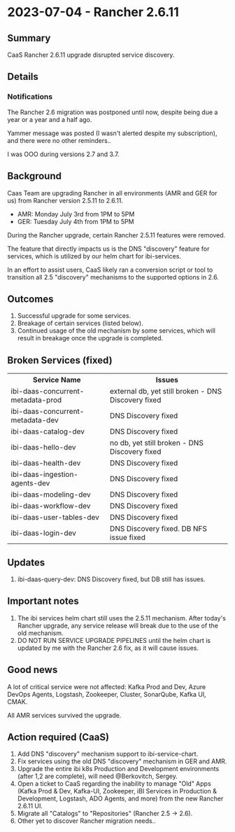 # 2023-07-04 - Rancher 2.6.11

## **Summary**
CaaS Rancher 2.6.11 upgrade disrupted service discovery.

## **Details**
### **Notifications**

The Rancher 2.6 migration was postponed until now, despite being due a year or a year and a half ago.

Yammer message was posted (I wasn't alerted despite my subscription), and there were no other reminders..

I was OOO during versions 2.7 and 3.7.

## **Background**
Caas Team are upgrading Rancher in all environments (AMR and GER for us) from Rancher version 2.5.11 to 2.6.11.

- AMR: Monday July 3rd from 1PM to 5PM
- GER: Tuesday July 4th from 1PM to 5PM

During the Rancher upgrade, certain Rancher 2.5.11 features were removed.

The feature that directly impacts us is the DNS "discovery" feature for services, which is utilized by our helm chart for ibi-services.

In an effort to assist users, CaaS likely ran a conversion script or tool to transition all 2.5 "discovery" mechanisms to the supported options in 2.6.

## **Outcomes**
1.	Successful upgrade for some services.
2.	Breakage of certain services (listed below).
3.	Continued usage of the old mechanism by some services, which will result in breakage once the upgrade is completed.

## **Broken Services (fixed)**
<table>
    <th>Service Name</th>
    <th>Issues</th>
    <tr>
        <td>ibi-daas-concurrent-metadata-prod</td>
        <td>external db, yet still broken - DNS Discovery fixed</td>
    </td>
    <tr>
        <td>ibi-daas-concurrent-metadata-dev</td>
        <td>DNS Discovery fixed</td>
    </td>
    <tr>
        <td>ibi-daas-catalog-dev</td>
        <td>DNS Discovery fixed</td>
    </td>
    <tr>
        <td>ibi-daas-hello-dev</td>
        <td>no db, yet still broken - DNS Discovery fixed</td>
    </td>
    <tr>
        <td>ibi-daas-health-dev</td>
        <td>DNS Discovery fixed</td>
    </td>
    <tr>
        <td>ibi-daas-ingestion-agents-dev</td>
        <td>DNS Discovery fixed</td>
    </td>
    <tr>
        <td>ibi-daas-modeling-dev</td>
        <td>DNS Discovery fixed</td>
    </td>
    <tr>
        <td>ibi-daas-workflow-dev</td>
        <td>DNS Discovery fixed</td>
    </td>
    <tr>
        <td>ibi-daas-user-tables-dev</td>
        <td>DNS Discovery fixed</td>
    </td>
    <tr>
        <td>ibi-daas-login-dev</td>
        <td>DNS Discovery fixed. DB NFS issue fixed</td>
    </td>
</table>

## **Updates**
1.	ibi-daas-query-dev: DNS Discovery fixed, but DB still has issues.    

## **Important notes**
1.	The ibi services helm chart still uses the 2.5.11 mechanism. After today's Rancher upgrade, any service release will break due to the use of the old mechanism.
2.	DO NOT RUN SERVICE UPGRADE PIPELINES until the helm chart is updated by me with the Rancher 2.6 fix, as it will cause issues.

## **Good news**
A lot of critical service were not affected: Kafka Prod and Dev, Azure DevOps Agents, Logstash, Zookeeper, Cluster, SonarQube, Kafka UI, CMAK.

All AMR services survived the upgrade.


## **Action required (CaaS)**
1.	Add DNS "discovery" mechanism support to ibi-service-chart.
2.	Fix services using the old DNS "discovery" mechanism in GER and AMR.
3.	Upgrade the entire ibi k8s Production and Development environments (after 1,2 are complete), will need @Berkovitch, Sergey.
4.	Open a ticket to CaaS regarding the inability to manage "Old" Apps (Kafka Prod & Dev, Kafka-UI, Zookeeper, iBI Services in Production & Development, Logstash, ADO Agents, and more) from the new Rancher 2.6.11 UI.
5.	Migrate all "Catalogs" to "Repositories" (Rancher 2.5 -> 2.6).
6.	Other yet to discover Rancher migration needs..
